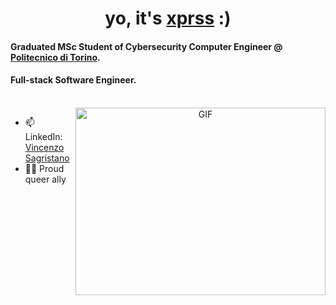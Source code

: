 <h1 align="center" style="">
  yo, it's <a href="https://github.com/xprss/" target="blank">xprss</a> :)
</h1>
<h4 align="left">Graduated MSc Student of Cybersecurity Computer Engineer @ <a href="https://www.polito.it">Politecnico di Torino</a>.</h3>
<h4 align="left">Full-stack Software Engineer.</h3>

<br>

<a target="_blank" align="center">
  <img align="right" top="500" height="300" width="400" alt="GIF" src="https://media.giphy.com/media/SWoSkN6DxTszqIKEqv/giphy.gif">
</a>

- 📫 LinkedIn: <a href="https://www.linkedin.com/in/vincenzo-sagristano-934874181/" target="blank">Vincenzo Sagristano</a>
- 🏳️‍🌈 Proud queer ally
